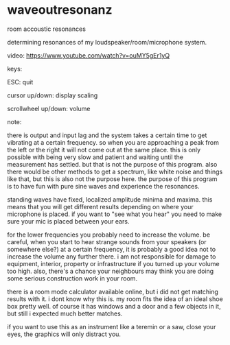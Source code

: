 # waveoutresonanz
room accoustic resonances

determining resonances of my loudspeaker/room/microphone system.

video: https://www.youtube.com/watch?v=ouMY5gEr1yQ

keys:

ESC:  quit

cursor up/down:  display scaling

scrollwheel up/down:  volume


note:

there is output and input lag and the system takes a certain time to get vibrating at a certain frequency.
so when you are approaching a peak from the left or the right it will not come out at the same place.
this is only possible with being very slow and patient and waiting until the measurement has settled.
but that is not the purpose of this program.
also there would be other methods to get a spectrum, like white noise and things like that, but this is also not the purpose here.
the purpose of this program is to have fun with pure sine waves and experience the resonances.

standing waves have fixed, localized amplitude minima and maxima.
this means that you will get different results depending on where your microphone is placed.
if you want to "see what you hear" you need to make sure your mic is placed between your ears.

for the lower frequencies you probably need to increase the volume.
be careful, when you start to hear strange sounds from your speakers (or somewhere else?) at a certain frequency, it is probably a good idea not to increase the volume any further there.
i am not responsible for damage to equipment, interior, property or infrastructure if you turned up your volume too high.
also, there's a chance your neighbours may think you are doing some serious construction work in your room.

there is a room mode calculator available online, but i did not get matching results with it.
i dont know why this is.
my room fits the idea of an ideal shoe box pretty well.
of course it has windows and a door and a few objects in it, but still i expected much better matches.

if you want to use this as an instrument like a teremin or a saw, close your eyes, the graphics will only distract you.


